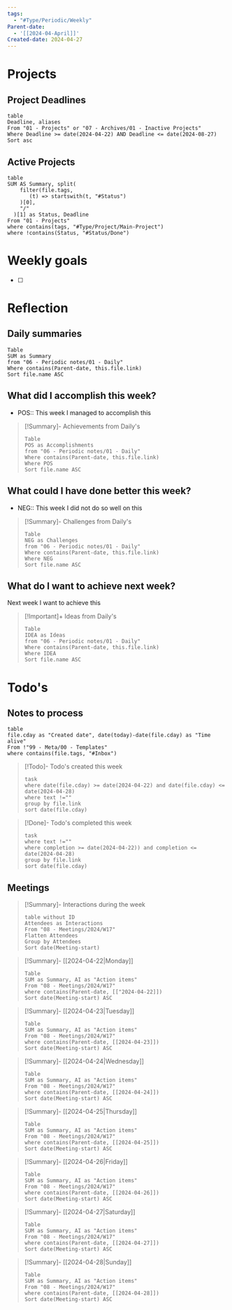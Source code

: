```yaml
---
tags:
  - "#Type/Periodic/Weekly"
Parent-date:
  - '[[2024-04-April]]'
Created-date: 2024-04-27
---
```

# Projects
## Project Deadlines
```release-timeline-week
table 
Deadline, aliases 
From "01 - Projects" or "07 - Archives/01 - Inactive Projects"
Where Deadline >= date(2024-04-22) AND Deadline <= date(2024-08-27)
Sort asc 
```
## Active Projects
```dataview
table
SUM AS Summary, split(
    filter(file.tags,
       (t) => startswith(t, "#Status")
    )[0],
    "/"
  )[1] as Status, Deadline
From "01 - Projects"
where contains(tags, "#Type/Project/Main-Project")
where !contains(Status, "#Status/Done")
```
# Weekly goals
- [ ] 

# Reflection


## Daily summaries
```dataview
Table
SUM as Summary
from "06 - Periodic notes/01 - Daily"
Where contains(Parent-date, this.file.link)
Sort file.name ASC
```
## What did I accomplish this week?
- POS:: This week I managed to accomplish this

> [!Summary]- Achievements from Daily's
>```dataview
>Table
>POS as Accomplishments
>from "06 - Periodic notes/01 - Daily"
>Where contains(Parent-date, this.file.link)
>Where POS
>Sort file.name ASC
>```
## What could I have done better this week?
- NEG:: This week I did not do so well on this

> [!Summary]- Challenges from Daily's
>```dataview
>Table
>NEG as Challenges
>from "06 - Periodic notes/01 - Daily"
>Where contains(Parent-date, this.file.link)
>Where NEG
>Sort file.name ASC
>```
## What do I want to achieve next week?
Next week I want to achieve this

> [!Important]+ Ideas from Daily's
>```dataview
>Table
>IDEA as Ideas
>from "06 - Periodic notes/01 - Daily"
>Where contains(Parent-date, this.file.link)
>Where IDEA
>Sort file.name ASC
>```
# Todo's
## Notes to process
```dataview
table
file.cday as "Created date", date(today)-date(file.cday) as "Time alive"
From !"99 - Meta/00 - Templates"
where contains(file.tags, "#Inbox")
```

> [!Todo]- Todo's created this week
> ```dataview
> task
> where date(file.cday) >= date(2024-04-22) and date(file.cday) <= date(2024-04-28)
> where text !=""
> group by file.link
> sort date(file.cday)
> ```

> [!Done]- Todo's completed this week
> ```dataview
> task
> where text !=""
> where completion >= date(2024-04-22)) and completion <= date(2024-04-28)
> group by file.link
> sort date(file.cday)
> ```
## Meetings
> [!Summary]- Interactions during the week
> ```dataview
> table without ID
> Attendees as Interactions
> From "08 - Meetings/2024/W17"
> Flatten Attendees
> Group by Attendees
> Sort date(Meeting-start)
> ```

> [!Summary]- [[2024-04-22|Monday]]
> ```dataview
> Table
> SUM as Summary, AI as "Action items"
> From "08 - Meetings/2024/W17"
> where contains(Parent-date, [["2024-04-22]])
> Sort date(Meeting-start) ASC
> ```

> [!Summary]- [[2024-04-23|Tuesday]]
> ```dataview
> Table
> SUM as Summary, AI as "Action items"
> From "08 - Meetings/2024/W17"
> where contains(Parent-date, [[2024-04-23]])
> Sort date(Meeting-start) ASC
> ```

> [!Summary]- [[2024-04-24|Wednesday]]
> ```dataview
> Table
> SUM as Summary, AI as "Action items"
> From "08 - Meetings/2024/W17"
> where contains(Parent-date, [[2024-04-24]])
> Sort date(Meeting-start) ASC
> ```

> [!Summary]- [[2024-04-25|Thursday]]
> ```dataview
> Table
> SUM as Summary, AI as "Action items"
> From "08 - Meetings/2024/W17"
> where contains(Parent-date, [[2024-04-25]])
> Sort date(Meeting-start) ASC
> ```

> [!Summary]- [[2024-04-26|Friday]]
> ```dataview
> Table
> SUM as Summary, AI as "Action items"
> From "08 - Meetings/2024/W17"
> where contains(Parent-date, [[2024-04-26]])
> Sort date(Meeting-start) ASC
> ```

> [!Summary]- [[2024-04-27|Saturday]]
> ```dataview
> Table
> SUM as Summary, AI as "Action items"
> From "08 - Meetings/2024/W17"
> where contains(Parent-date, [[2024-04-27]])
> Sort date(Meeting-start) ASC
> ```

> [!Summary]- [[2024-04-28|Sunday]]
> ```dataview
> Table
> SUM as Summary, AI as "Action items"
> From "08 - Meetings/2024/W17"
> where contains(Parent-date, [[2024-04-28]])
> Sort date(Meeting-start) ASC
> ```

